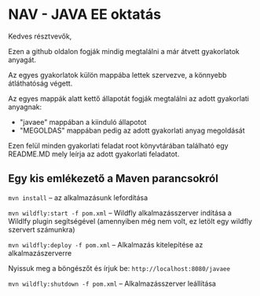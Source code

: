 # NAV - JAVA EE oktatás

Kedves résztvevők,

Ezen a github oldalon fogják mindig megtalálni a már átvett gyakorlatok anyagát.

Az egyes gyakorlatok külön mappába lettek szervezve, a könnyebb átláthatóság végett.

Az egyes mappák alatt kettő állapotát fogják megtalálni az adott gyakorlati anyagnak:
- "javaee" mappában a kiinduló állapotot
- "MEGOLDAS" mappában pedig az adott gyakorlati anyag megoldását

Ezen felül minden gyakorlati feladat root könyvtárában található egy README.MD mely leírja az adott gyakorlati feladatot.

<h2>Egy kis emlékezető a Maven parancsokról</h2>

`mvn install` – az alkalmazásunk lefordítása

`mvn wildfly:start -f pom.xml` – Wildfly alkalmazásszerver indítása a Wildlfy plugin segítségével (amennyiben még nem volt, ez letölt egy wildfly szervert számunkra)

`mvn wildfly:deploy -f pom.xml` – Alkalmazás kitelepítése az alkalmazászerverre

Nyissuk meg a böngészőt és írjuk be: `http://localhost:8080/javaee`

`mvn wildfly:shutdown -f pom.xml` – Alkalmazásszerver leállítása

